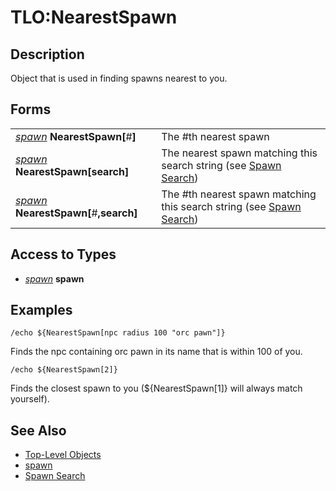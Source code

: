 # TLO:NearestSpawn

## Description

Object that is used in finding spawns nearest to you.

## Forms

|  |  |
| :--- | :--- |
| [_spawn_](../data-types/datatype-spawn.md) **NearestSpawn\[**\#**\]** | The \#th nearest spawn |
| [_spawn_](../data-types/datatype-spawn.md) **NearestSpawn\[**search**\]** | The nearest spawn matching this search string \(see [Spawn Search](../../general-information/spawn-search.md)\) |
| [_spawn_](../data-types/datatype-spawn.md) **NearestSpawn\[**\#**,**search**\]** | The \#th nearest spawn matching this search string \(see [Spawn Search](../../general-information/spawn-search.md)\) |

## Access to Types

* [_spawn_](../data-types/datatype-spawn.md) **spawn**

## Examples

`/echo ${NearestSpawn[npc radius 100 "orc pawn"]}`

Finds the npc containing orc pawn in its name that is within 100 of you.

`/echo ${NearestSpawn[2]}`

Finds the closest spawn to you \(${NearestSpawn\[1\]} will always match yourself\).

## See Also

* [Top-Level Objects](./)
* [spawn](../data-types/datatype-spawn.md)
* [Spawn Search](../../general-information/spawn-search.md)

